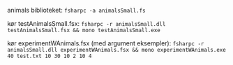 animals biblioteket: `fsharpc -a animalsSmall.fs`

kør testAnimalsSmall.fsx: `fsharpc -r animalsSmall.dll testAnimalsSmall.fsx && mono testAnimalsSmall.exe`

kør experimentWAnimals.fsx (med argument eksempler): `fsharpc -r animalsSmall.dll experimentWAnimals.fsx && mono experimentWAnimals.exe 40 test.txt 10 30 10 2 10 4`